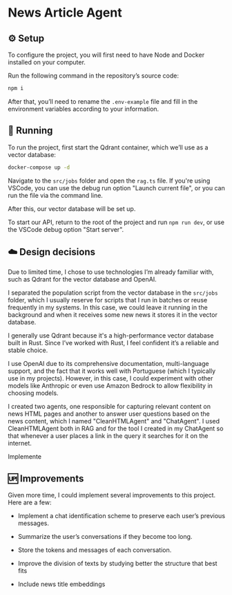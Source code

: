 # News Article Agent

## ⚙️ Setup

To configure the project, you will first need to have Node and Docker installed on your computer.

Run the following command in the repository’s source code:

```bash
npm i
```

After that, you’ll need to rename the `.env-example` file and fill in the environment variables according to your information.

## 🚀 Running

To run the project, first start the Qdrant container, which we’ll use as a vector database:

```bash
docker-compose up -d
```

Navigate to the `src/jobs` folder and open the `rag.ts` file. If you're using VSCode, you can use the debug run option "Launch current file", or you can run the file via the command line.

After this, our vector database will be set up.

To start our API, return to the root of the project and run `npm run dev`, or use the VSCode debug option "Start server".

## ☁️ Design decisions

Due to limited time, I chose to use technologies I’m already familiar with, such as Qdrant for the vector database and OpenAI.

I separated the population script from the vector database in the `src/jobs` folder, which I usually reserve for scripts that I run in batches or reuse frequently in my systems. In this case, we could leave it running in the background and when it receives some new news it stores it in the vector database.

I generally use Qdrant because it's a high-performance vector database built in Rust. Since I’ve worked with Rust, I feel confident it’s a reliable and stable choice.

I use OpenAI due to its comprehensive documentation, multi-language support, and the fact that it works well with Portuguese (which I typically use in my projects). However, in this case, I could experiment with other models like Anthropic or even use Amazon Bedrock to allow flexibility in choosing models.

I created two agents, one responsible for capturing relevant content on news HTML pages and another to answer user questions based on the news content, which I named "CleanHTMLAgent" and "ChatAgent". I used CleanHTMLAgent both in RAG and for the tool I created in my ChatAgent so that whenever a user places a link in the query it searches for it on the internet.

Implemente
## 🆙 Improvements

Given more time, I could implement several improvements to this project. Here are a few:

* Implement a chat identification scheme to preserve each user’s previous messages.

* Summarize the user’s conversations if they become too long.

* Store the tokens and messages of each conversation.

* Improve the division of texts by studying better the structure that best fits

* Include news title embeddings

